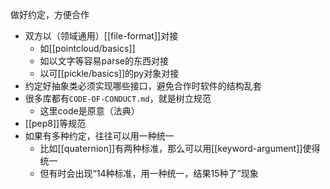 做好约定，方便合作
- 双方以（领域通用）[[file-format]]对接
  - 如[[pointcloud/basics]]
  - 如以文字等容易parse的东西对接
  - 以可[[pickle/basics]]的py对象对接
- 约定好抽象类必须实现哪些接口，避免合作时软件的结构乱套
- 很多库都有`CODE-OF-CONDUCT.md`，就是树立规范
  - 这里code是原意（法典）
- [[pep8]]等规范
- 如果有多种约定，往往可以用一种统一
  - 比如[[quaternion]]有两种标准，那么可以用[[keyword-argument]]使得统一
  - 但有时会出现“14种标准，用一种统一，结果15种了”现象